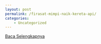 ```yaml
---
layout: post
permalink: /firasat-mimpi-naik-kereta-api/
categories:
    - Uncategorized
---
```


[Baca Selengkapnya](/03)